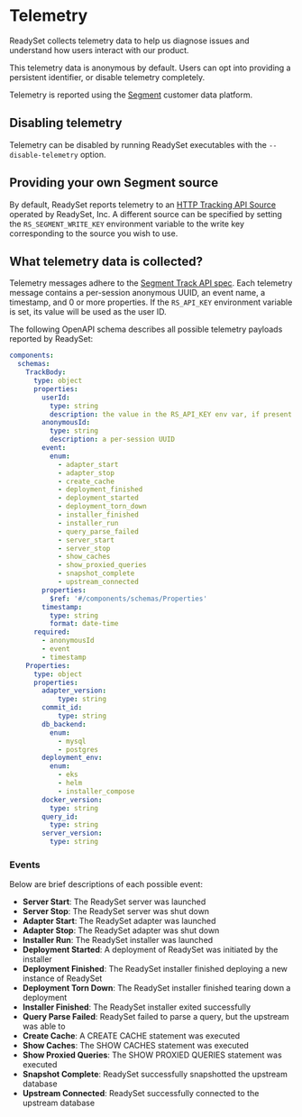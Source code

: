 # Telemetry

ReadySet collects telemetry data to help us diagnose issues and understand how users interact with our product.

This telemetry data is anonymous by default. Users can opt into providing a persistent identifier, or disable telemetry completely.

Telemetry is reported using the [Segment](https://segment.com) customer data platform.

## Disabling telemetry

Telemetry can be disabled by running ReadySet executables with the `--disable-telemetry` option.

## Providing your own Segment source

By default, ReadySet reports telemetry to an [HTTP Tracking API Source](https://segment.com/docs/connections/sources/catalog/libraries/server/http-api/) operated by ReadySet, Inc. A different source can be specified by setting the `RS_SEGMENT_WRITE_KEY` environment variable to the write key corresponding to the source you wish to use.

## What telemetry data is collected?

Telemetry messages adhere to the [Segment Track API spec](https://segment.com/docs/connections/spec/track/). Each telemetry message contains a per-session anonymous UUID, an event name, a timestamp, and 0 or more properties. If the `RS_API_KEY` environment variable is set, its value will be used as the user ID.

The following OpenAPI schema describes all possible telemetry payloads reported by ReadySet:

```yaml
components:
  schemas:
    TrackBody:
      type: object
      properties:
        userId:
          type: string
          description: the value in the RS_API_KEY env var, if present
        anonymousId:
          type: string
          description: a per-session UUID
        event:
          enum:
            - adapter_start
            - adapter_stop
            - create_cache
            - deployment_finished
            - deployment_started
            - deployment_torn_down
            - installer_finished
            - installer_run
            - query_parse_failed
            - server_start
            - server_stop
            - show_caches
            - show_proxied_queries
            - snapshot_complete
            - upstream_connected
        properties:
          $ref: '#/components/schemas/Properties'
        timestamp:
          type: string
          format: date-time
      required:
        - anonymousId
        - event
        - timestamp
    Properties:
      type: object
      properties:
        adapter_version:
            type: string
        commit_id:
            type: string
        db_backend:
          enum:
            - mysql
            - postgres
        deployment_env:
          enum:
            - eks
            - helm
            - installer_compose
        docker_version:
          type: string
        query_id:
          type: string
        server_version:
          type: string
```

### Events

Below are brief descriptions of each possible event:

- **Server Start**: The ReadySet server was launched
- **Server Stop**: The ReadySet server was shut down
- **Adapter Start**: The ReadySet adapter was launched
- **Adapter Stop**: The ReadySet adapter was shut down
- **Installer Run**: The ReadySet installer was launched
- **Deployment Started**: A deployment of ReadySet was initiated by the installer
- **Deployment Finished**: The ReadySet installer finished deploying a new instance of ReadySet
- **Deployment Torn Down**: The ReadySet installer finished tearing down a deployment
- **Installer Finished**: The ReadySet installer exited successfully
- **Query Parse Failed**: ReadySet failed to parse a query, but the upstream was able to
- **Create Cache**: A CREATE CACHE statement was executed
- **Show Caches**: The SHOW CACHES statement was executed
- **Show Proxied Queries**: The SHOW PROXIED QUERIES statement was executed
- **Snapshot Complete**: ReadySet successfully snapshotted the upstream database
- **Upstream Connected**: ReadySet successfully connected to the upstream database
